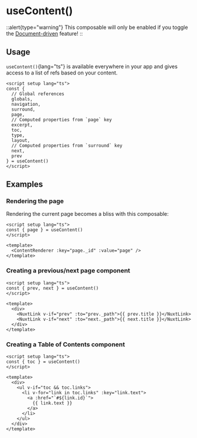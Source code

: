 # useContent()

::alert{type="warning"}
This composable will only be enabled if you toggle the [Document-driven](/guide/writing/document-driven) feature!
::

## Usage

`useContent()`{lang="ts"} is available everywhere in your app and gives access to a list of refs based on your content.

```vue
<script setup lang="ts">
const {
  // Global references
  globals,
  navigation,
  surround,
  page,
  // Computed properties from `page` key
  excerpt,
  toc,
  type,
  layout,
  // Computed properties from `surround` key
  next,
  prev
} = useContent()
</script>
```

## Examples

### Rendering the page

Rendering the current page becomes a bliss with this composable:

```vue [pages/[...slug\\].vue]
<script setup lang="ts">
const { page } = useContent()
</script>

<template>
  <ContentRenderer :key="page._id" :value="page" />
</template>
```

### Creating a previous/next page component

```vue [PagePrevNext.vue]
<script setup lang="ts">
const { prev, next } = useContent()
</script>

<template>
  <div>
    <NuxtLink v-if="prev" :to="prev._path">{{ prev.title }}</NuxtLink>
    <NuxtLink v-if="next" :to="next._path">{{ next.title }}</NuxtLink>
  </div>
</template>
```

### Creating a Table of Contents component

```vue [PageToc.vue]
<script setup lang="ts">
const { toc } = useContent()
</script>

<template>
  <div>
    <ul v-if="toc && toc.links">
      <li v-for="link in toc.links" :key="link.text">
        <a :href="`#${link.id}`">
          {{ link.text }}
        </a>
      </li>
    </ul>
  </div>
</template>
```

